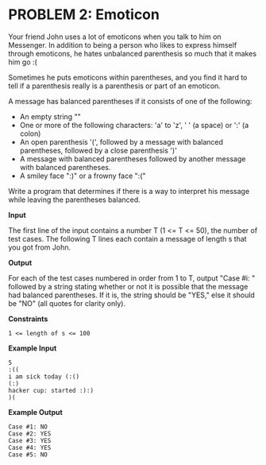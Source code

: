 PROBLEM 2: Emoticon 
=============================

Your friend John uses a lot of emoticons when you talk to him on Messenger. In addition to being a person who likes to express himself through emoticons, he hates unbalanced parenthesis so much that it makes him go :(
 
Sometimes he puts emoticons within parentheses, and you find it hard to tell if a parenthesis really is a parenthesis or part of an emoticon.
 
A message has balanced parentheses if it consists of one of the following:
- An empty string ""
- One or more of the following characters: 'a' to 'z', ' ' (a space) or ':' (a colon)
- An open parenthesis '(', followed by a message with balanced parentheses, followed by a close parenthesis ')'
- A message with balanced parentheses followed by another message with balanced parentheses.
- A smiley face ":)" or a frowny face ":("
 
Write a program that determines if there is a way to interpret his message while leaving the parentheses balanced.
 
__Input__

The first line of the input contains a number T (1 <= T <= 50), the number of test cases.
The following T lines each contain a message of length s that you got from John.
 
__Output__

For each of the test cases numbered in order from 1 to T, output "Case #i: " followed by a string stating whether or not it is possible that the message had balanced parentheses. If it is, the string should be "YES," else it should be "NO" (all quotes for clarity only).
 
__Constraints__

    1 <= length of s <= 100

__Example Input__

    5
    :((
    i am sick today (:()
    (:)
    hacker cup: started :):)
    )(

__Example Output__

    Case #1: NO
    Case #2: YES
    Case #3: YES
    Case #4: YES
    Case #5: NO
